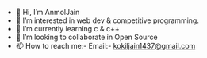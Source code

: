 - 👋 Hi, I’m AnmolJain
- 👀 I’m interested in web dev & competitive programming.
- 🌱 I’m currently learning c & c++
- 💞️ I’m looking to collaborate in Open Source
- 📫 How to reach me:-
   Email:- kokiljain1437@gmail.com

<!---
anmoljain89/anmoljain89 is a ✨ special ✨ repository because its `README.md` (this file) appears on your GitHub profile.
You can click the Preview link to take a look at your changes.
--->
